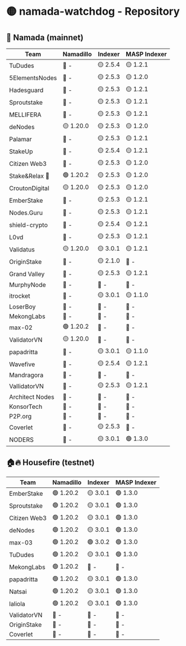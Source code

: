 # 🟡 namada-watchdog - Repository

## 🚀 Namada (mainnet)

| Team | Namadillo | Indexer | MASP Indexer |
|-|-|-|-|
| TuDudes | 🔴 - | 🟡 2.5.4 | 🟡 1.2.1 |
| 5ElementsNodes | 🔴 - | 🟡 2.5.3 | 🟡 1.2.0 |
| Hadesguard | 🔴 - | 🟡 2.5.3 | 🟡 1.2.1 |
| Sproutstake | 🔴 - | 🟡 2.5.3 | 🟡 1.2.1 |
| MELLIFERA | 🔴 - | 🟡 2.5.3 | 🟡 1.2.1 |
| deNodes | 🟡 1.20.0 | 🟡 2.5.3 | 🟡 1.2.0 |
| Palamar | 🔴 - | 🟡 2.5.3 | 🟡 1.2.1 |
| StakeUp | 🔴 - | 🟡 2.5.4 | 🟡 1.2.1 |
| Citizen Web3 | 🔴 - | 🟡 2.5.3 | 🟡 1.2.0 |
| Stake&Relax 🦥 | 🟢 1.20.2 | 🟡 2.5.3 | 🟡 1.2.0 |
| CroutonDigital | 🟡 1.20.0 | 🟡 2.5.3 | 🟡 1.2.0 |
| EmberStake | 🔴 - | 🟡 2.5.3 | 🟡 1.2.1 |
| Nodes.Guru | 🔴 - | 🟡 2.5.3 | 🟡 1.2.1 |
| shield-crypto | 🔴 - | 🟡 2.5.4 | 🟡 1.2.1 |
| L0vd | 🔴 - | 🟡 2.5.3 | 🟡 1.2.1 |
| Validatus | 🟡 1.20.0 | 🟡 3.0.1 | 🟡 1.2.1 |
| OriginStake | 🔴 - | 🟡 2.1.0 | 🔴 - |
| Grand Valley | 🔴 - | 🟡 2.5.3 | 🟡 1.2.1 |
| MurphyNode | 🔴 - | 🔴 - | 🔴 - |
| itrocket | 🔴 - | 🟡 3.0.1 | 🟡 1.1.0 |
| LoserBoy | 🔴 - | 🔴 - | 🔴 - |
| MekongLabs | 🔴 - | 🔴 - | 🔴 - |
| max-02 | 🟢 1.20.2 | 🔴 - | 🔴 - |
| ValidatorVN | 🟡 1.20.0 | 🔴 - | 🔴 - |
| papadritta | 🔴 - | 🟡 3.0.1 | 🟡 1.1.0 |
| Wavefive | 🔴 - | 🟡 2.5.4 | 🟡 1.2.1 |
| Mandragora | 🔴 - | 🔴 - | 🔴 - |
| VallidatorVN | 🔴 - | 🟡 2.5.3 | 🟡 1.2.1 |
| Architect Nodes | 🔴 - | 🔴 - | 🔴 - |
| KonsorTech | 🔴 - | 🔴 - | 🔴 - |
| P2P.org | 🔴 - | 🔴 - | 🔴 - |
| Coverlet | 🔴 - | 🟡 2.5.3 | 🔴 - |
| NODERS | 🔴 - | 🟡 3.0.1 | 🟢 1.3.0 |

## 🏠🔥 Housefire (testnet)

| Team | Namadillo | Indexer | MASP Indexer |
|-|-|-|-|
| EmberStake | 🟢 1.20.2 | 🟡 3.0.1 | 🟢 1.3.0 |
| Sproutstake | 🟢 1.20.2 | 🟡 3.0.1 | 🟢 1.3.0 |
| Citizen Web3 | 🟢 1.20.2 | 🟡 3.0.1 | 🟢 1.3.0 |
| deNodes | 🟢 1.20.2 | 🟡 3.0.1 | 🟢 1.3.0 |
| max-03 | 🟢 1.20.2 | 🟢 3.0.2 | 🟢 1.3.0 |
| TuDudes | 🟢 1.20.2 | 🟡 3.0.1 | 🟢 1.3.0 |
| MekongLabs | 🟢 1.20.2 | 🔴 - | 🔴 - |
| papadritta | 🟢 1.20.2 | 🟡 3.0.1 | 🟢 1.3.0 |
| Natsai | 🟢 1.20.2 | 🟡 3.0.1 | 🟢 1.3.0 |
| laliola | 🟢 1.20.2 | 🟡 3.0.1 | 🟢 1.3.0 |
| ValidatorVN | 🔴 - | 🔴 - | 🔴 - |
| OriginStake | 🔴 - | 🔴 - | 🔴 - |
| Coverlet | 🔴 - | 🔴 - | 🔴 - |

